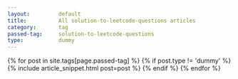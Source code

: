 ```yaml
---
layout:			default
title:			All solution-to-leetcode-questions articles
category:		tag
passed-tag:		solution-to-leetcode-questions
type:           dummy
---
```



<div class="ui basic segment">
{% for post in site.tags[page.passed-tag] %}
{% if post.type != 'dummy' %}
    {% include article_snippet.html post=post %}
{% endif %}
{% endfor %}
</div>
